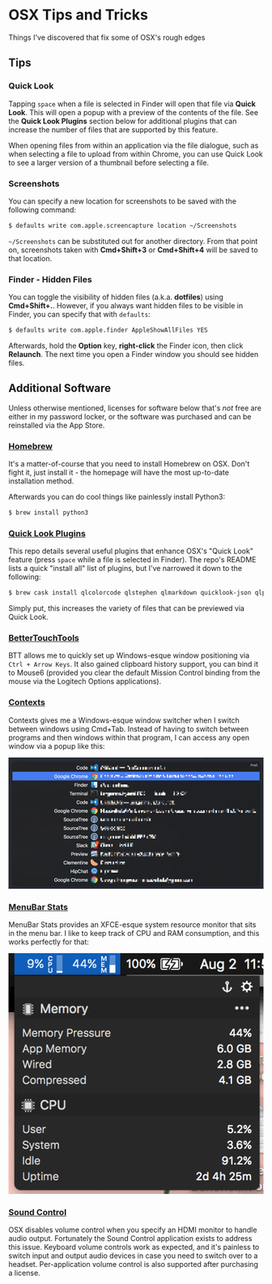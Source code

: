# OSX Tips and Tricks

Things I've discovered that fix some of OSX's rough edges

## Tips

### Quick Look

Tapping `space` when a file is selected in Finder will open that file via **Quick Look**. This will open a popup with a preview of the contents of the file. See the **Quick Look Plugins** section below for additional plugins that can increase the number of files that are supported by this feature.

When opening files from within an application via the file dialogue, such as when selecting a file to upload from within Chrome, you can use Quick Look to see a larger version of a thumbnail before selecting a file.

### Screenshots

You can specify a new location for screenshots to be saved with the following command:

```sh
$ defaults write com.apple.screencapture location ~/Screenshots
```

`~/Screenshots` can be substituted out for another directory. From that point on, screenshots taken with **Cmd+Shift+3** or **Cmd+Shift+4** will be saved to that location.

### Finder - Hidden Files

You can toggle the visibility of hidden files (a.k.a. **dotfiles**) using **Cmd+Shift+.**. However, if you always want hidden files to be visible in Finder, you can specify that with `defaults`:

```sh
$ defaults write com.apple.finder AppleShowAllFiles YES
```

Afterwards, hold the **Option** key, **right-click** the Finder icon, then click **Relaunch**. The next time you open a Finder window you should see hidden files.


## Additional Software

Unless otherwise mentioned, licenses for software below that's _not_ free are either in my password locker, or the software was purchased and can be reinstalled via the App Store.

### [Homebrew](https://brew.sh/)

It's a matter-of-course that you need to install Homebrew on OSX. Don't fight it, just install it - the homepage will have the most up-to-date installation method.

Afterwards you can do cool things like painlessly install Python3:

```sh
$ brew install python3
```

### [Quick Look Plugins](https://github.com/sindresorhus/quick-look-plugins)

This repo details several useful plugins that enhance OSX's "Quick Look" feature (press `space` while a file is selected in Finder). The repo's README lists a quick "install all" list of plugins, but I've narrowed it down to the following:

```sh
$ brew cask install qlcolorcode qlstephen qlmarkdown quicklook-json qlprettypatch quicklook-csv qlimagesize webpquicklook suspicious-package qlvideo
```

Simply put, this increases the variety of files that can be previewed via Quick Look.

### [BetterTouchTools](https://www.boastr.net/)

BTT allows me to quickly set up Windows-esque window positioning via `Ctrl + Arrow Keys`. It also gained clipboard history support, you can bind it to Mouse6 (provided you clear the default Mission Control binding from the mouse via the Logitech Options applications).

### [Contexts](https://contexts.co/)

Contexts gives me a Windows-esque window switcher when I switch between windows using Cmd+Tab. Instead of having to switch between programs and then windows within that program, I can access any open window via a popup like this:

![Contexts Preview](images/contexts.png)

### [MenuBar Stats](https://seense.com/menubarstats/)

MenuBar Stats provides an XFCE-esque system resource monitor that sits in the menu bar. I like to keep track of CPU and RAM consumption, and this works perfectly for that:

![MenuBar Stats in action](images/menubarstats.png)

### [Sound Control](https://staticz.com/soundcontrol/)

OSX disables volume control when you specify an HDMI monitor to handle audio output. Fortunately the Sound Control application exists to address this issue. Keyboard volume controls work as expected, and it's painless to switch input and output audio devices in case you need to switch over to a headset. Per-application volume control is also supported after purchasing a license.
